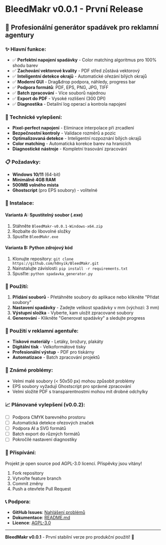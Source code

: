 # BleedMakr v0.0.1 - První Release

## 🎨 Profesionální generátor spadávek pro reklamní agentury

### ✨ Hlavní funkce:

- ✅ **Perfektní napojení spadávky** - Color matching algoritmus pro 100% shodu barev
- ✅ **Zachování vektorové kvality** - PDF střed zůstává vektorový
- ✅ **Inteligentní detekce okrajů** - Automatické ořezání bílých okrajů
- ✅ **Moderní GUI** - Drag&drop podpora, náhledy, progress bar
- ✅ **Podpora formátů**: PDF, EPS, PNG, JPG, TIFF
- ✅ **Batch zpracování** - Více souborů najednou
- ✅ **Export do PDF** - Vysoké rozlišení (300 DPI)
- ✅ **Diagnostika** - Detailní log operací a kontrola napojení

### 🔧 Technické vylepšení:

- **Pixel-perfect napojení** - Eliminace interpolace při zrcadlení
- **Bezpečnostní kontroly** - Validace rozměrů a pozic
- **Optimalizovaná detekce** - Inteligentní rozpoznání bílých okrajů
- **Color matching** - Automatická korekce barev na hranicích
- **Diagnostické nástroje** - Kompletní trasování zpracování

### 📋 Požadavky:

- **Windows 10/11** (64-bit)
- **Minimálně 4GB RAM**
- **500MB volného místa**
- **Ghostscript** (pro EPS soubory) - volitelné

### 🚀 Instalace:

#### Varianta A: Spustitelný soubor (.exe)
1. Stáhněte `BleedMakr-v0.0.1-Windows-x64.zip`
2. Rozbalte do libovolné složky
3. Spusťte `BleedMakr.exe`

#### Varianta B: Python zdrojový kód
1. Klonujte repository: `git clone https://github.com/h0nyik/BleedMakr.git`
2. Nainstalujte závislosti: `pip install -r requirements.txt`
3. Spusťte: `python spadavka_generator.py`

### 🔧 Použití:

1. **Přidání souborů** - Přetáhněte soubory do aplikace nebo klikněte "Přidat soubory"
2. **Nastavení spadávky** - Zadejte velikost spadávky v mm (výchozí: 3 mm)
3. **Výstupní složka** - Vyberte, kam uložit zpracované soubory
4. **Generování** - Klikněte "Generovat spadávky" a sledujte progress

### 🎯 Použití v reklamní agentuře:

- **Tiskové materiály** - Letáky, brožury, plakáty
- **Digitální tisk** - Velkoformátové tisky
- **Profesionální výstup** - PDF pro tiskárny
- **Automatizace** - Batch zpracování projektů

### 🐛 Známé problémy:

- Velmi malé soubory (< 50x50 px) mohou způsobit problémy
- EPS soubory vyžadují Ghostscript pro správné zpracování
- Velmi složité PDF s transparentnostmi mohou mít drobné odchylky

### 📈 Plánované vylepšení (v0.0.2):

- [ ] Podpora CMYK barevného prostoru
- [ ] Automatická detekce ořezových značek
- [ ] Podpora AI a SVG formátů
- [ ] Batch export do různých formátů
- [ ] Pokročilé nastavení diagnostiky

### 🤝 Přispívání:

Projekt je open source pod AGPL-3.0 licencí. Příspěvky jsou vítány!

1. Fork repository
2. Vytvořte feature branch
3. Commit změny
4. Push a otevřete Pull Request

### 📞 Podpora:

- **GitHub Issues**: [Nahlášení problémů](https://github.com/h0nyik/BleedMakr/issues)
- **Dokumentace**: [README.md](https://github.com/h0nyik/BleedMakr/blob/master/README.md)
- **Licence**: [AGPL-3.0](https://github.com/h0nyik/BleedMakr/blob/master/LICENSE)

---

**BleedMakr v0.0.1** - První stabilní verze pro produkční použití! 🎉 
